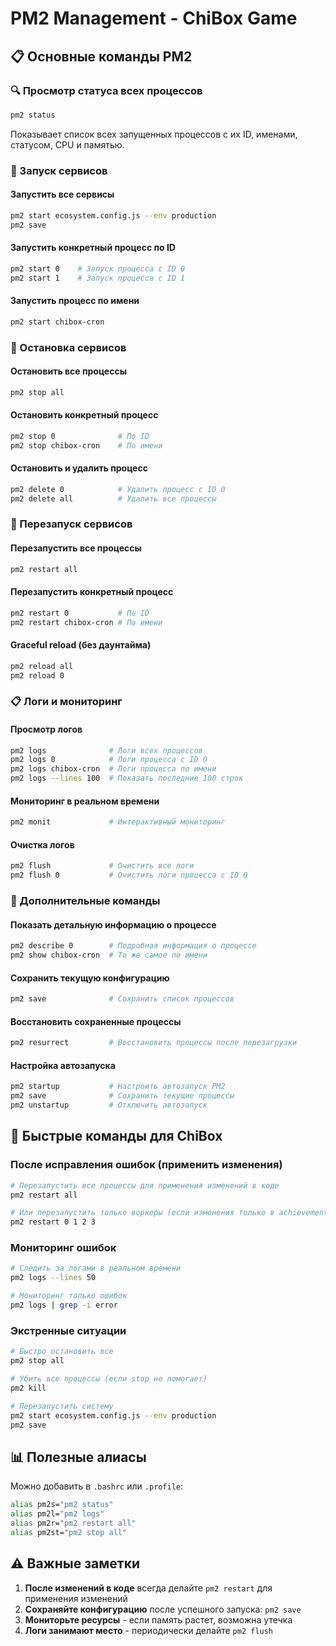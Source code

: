 # PM2 Management - ChiBox Game

## 📋 Основные команды PM2

### 🔍 Просмотр статуса всех процессов

```bash
pm2 status
```

Показывает список всех запущенных процессов с их ID, именами, статусом, CPU и памятью.

### 🚀 Запуск сервисов

#### Запустить все сервисы

```bash
pm2 start ecosystem.config.js --env production
pm2 save
```

#### Запустить конкретный процесс по ID

```bash
pm2 start 0    # Запуск процесса с ID 0
pm2 start 1    # Запуск процесса с ID 1
```

#### Запустить процесс по имени

```bash
pm2 start chibox-cron
```

### 🛑 Остановка сервисов

#### Остановить все процессы

```bash
pm2 stop all
```

#### Остановить конкретный процесс

```bash
pm2 stop 0              # По ID
pm2 stop chibox-cron    # По имени
```

#### Остановить и удалить процесс

```bash
pm2 delete 0            # Удалить процесс с ID 0
pm2 delete all          # Удалить все процессы
```

### 🔄 Перезапуск сервисов

#### Перезапустить все процессы

```bash
pm2 restart all
```

#### Перезапустить конкретный процесс

```bash
pm2 restart 0           # По ID
pm2 restart chibox-cron # По имени
```

#### Graceful reload (без даунтайма)

```bash
pm2 reload all
pm2 reload 0
```

### 📋 Логи и мониторинг

#### Просмотр логов

```bash
pm2 logs              # Логи всех процессов
pm2 logs 0            # Логи процесса с ID 0
pm2 logs chibox-cron  # Логи процесса по имени
pm2 logs --lines 100  # Показать последние 100 строк
```

#### Мониторинг в реальном времени

```bash
pm2 monit             # Интерактивный мониторинг
```

#### Очистка логов

```bash
pm2 flush             # Очистить все логи
pm2 flush 0           # Очистить логи процесса с ID 0
```

### 🔧 Дополнительные команды

#### Показать детальную информацию о процессе

```bash
pm2 describe 0        # Подробная информация о процессе
pm2 show chibox-cron  # То же самое по имени
```

#### Сохранить текущую конфигурацию

```bash
pm2 save              # Сохранить список процессов
```

#### Восстановить сохраненные процессы

```bash
pm2 resurrect         # Восстановить процессы после перезагрузки
```

#### Настройка автозапуска

```bash
pm2 startup           # Настроить автозапуск PM2
pm2 save              # Сохранить текущие процессы
pm2 unstartup         # Отключить автозапуск
```

## 🚀 Быстрые команды для ChiBox

### После исправления ошибок (применить изменения)

```bash
# Перезапустить все процессы для применения изменений в коде
pm2 restart all

# Или перезапустить только воркеры (если изменения только в achievementService)
pm2 restart 0 1 2 3
```

### Мониторинг ошибок

```bash
# Следить за логами в реальном времени
pm2 logs --lines 50

# Мониторинг только ошибок
pm2 logs | grep -i error
```

### Экстренные ситуации

```bash
# Быстро остановить все
pm2 stop all

# Убить все процессы (если stop не помогает)
pm2 kill

# Перезапустить систему
pm2 start ecosystem.config.js --env production
pm2 save
```

## 📊 Полезные алиасы

Можно добавить в `.bashrc` или `.profile`:

```bash
alias pm2s="pm2 status"
alias pm2l="pm2 logs"
alias pm2r="pm2 restart all"
alias pm2st="pm2 stop all"
```

## ⚠️ Важные заметки

1. **После изменений в коде** всегда делайте `pm2 restart` для применения изменений
2. **Сохраняйте конфигурацию** после успешного запуска: `pm2 save`
3. **Мониторьте ресурсы** - если память растет, возможна утечка
4. **Логи занимают место** - периодически делайте `pm2 flush`
